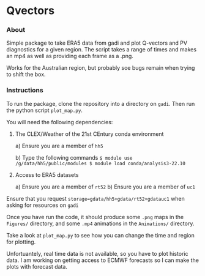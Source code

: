 # Qvectors

### About

Simple package to take ERA5 data from gadi and plot Q-vectors and PV diagnostics for a given region. 
The script takes a range of times and makes an mp4 as well as providing each frame as a .png.

Works for the Australian region, but probably soe bugs remain when trying to shift the box.

### Instructions

To run the package, clone the repository into a directory on `gadi`. Then run the python script
`plot_map.py`.

You will need the following dependencies:

1) The CLEX/Weather of the 21st CEntury conda environment

	a) Ensure you are a member of `hh5`

	b) Type the following commands
		```
		$ module use /g/data/hh5/public/modules
		$ module load conda/analysis3-22.10 
		```

2) Access to ERA5 datasets

	a) Ensure you are a member of `rt52`
	b) Ensure you are a member of `uc1`


Ensure that you request `storage=gdata/hh5+gdata/rt52+gdatauc1` when asking for resources on `gadi`


Once you have run the code, it should produce some `.png` maps in the `Figures/` directory, and some 
`.mp4` animations in the `Animations/` directory. 

Take a look at `plot_map.py` to see how you can change the time and region for plotting. 

Unfortuantely, real time data is not available, so you have to plot historic data. I am working 
on getting access to ECMWF forecasts so I can make the plots with forecast data.



